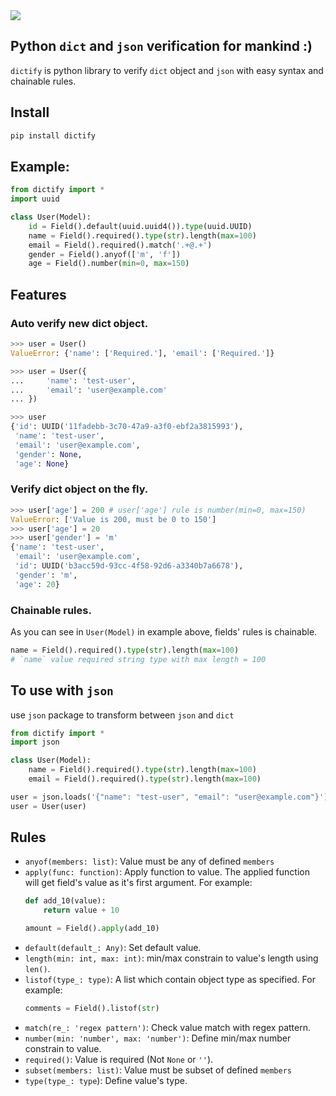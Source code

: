 <img src="https://nitipit.github.io/dictify/static/asset/dictify.svgdictify.png">

## Python `dict` and `json` verification for mankind :)

`dictify` is python library to verify `dict` object and `json` with easy syntax and chainable rules.

## Install
```bash
pip install dictify
```

## Example:
```python
from dictify import *
import uuid

class User(Model):
    id = Field().default(uuid.uuid4()).type(uuid.UUID)
    name = Field().required().type(str).length(max=100)
    email = Field().required().match('.+@.+')
    gender = Field().anyof(['m', 'f'])
    age = Field().number(min=0, max=150)
```

## Features
### Auto verify new dict object.
```python
>>> user = User()
ValueError: {'name': ['Required.'], 'email': ['Required.']}

>>> user = User({
...     'name': 'test-user',
...     'email': 'user@example.com'
... })

>>> user
{'id': UUID('11fadebb-3c70-47a9-a3f0-ebf2a3815993'),
 'name': 'test-user',
 'email': 'user@example.com',
 'gender': None,
 'age': None}
```

### Verify dict object on the fly.
```python
>>> user['age'] = 200 # user['age'] rule is number(min=0, max=150)
ValueError: ['Value is 200, must be 0 to 150']
>>> user['age'] = 20
>>> user['gender'] = 'm'
{'name': 'test-user',
 'email': 'user@example.com',
 'id': UUID('b3acc59d-93cc-4f58-92d6-a3340b7a6678'),
 'gender': 'm',
 'age': 20}
```

### Chainable rules.
As you can see in `User(Model)` in example above, fields' rules is chainable.
```python
name = Field().required().type(str).length(max=100)
# `name` value required string type with max length = 100
```

## To use with `json`
use `json` package to transform between `json` and `dict`
```python
from dictify import *
import json

class User(Model):
    name = Field().required().type(str).length(max=100)
    email = Field().required().type(str).length(max=100)

user = json.loads('{"name": "test-user", "email": "user@example.com"}')
user = User(user)
```

## Rules
- `anyof(members: list)`: Value must be any of defined `members`
- `apply(func: function)`: Apply function to value. The applied function will get field's value as it's first argument. For example:
    ```python
    def add_10(value):
        return value + 10

    amount = Field().apply(add_10)
    ```
- `default(default_: Any)`: Set default value.
- `length(min: int, max: int)`: min/max constrain to value's length using `len()`.
- `listof(type_: type)`: A list which contain object type as specified. For example:
   ```python
   comments = Field().listof(str)
   ```
- `match(re_: 'regex pattern')`: Check value match with regex pattern.
- `number(min: 'number', max: 'number')`: Define min/max number constrain to value.
- `required()`: Value is required (Not `None` or `''`).
- `subset(members: list)`: Value must be subset of defined `members`
- `type(type_: type`): Define value's type.
